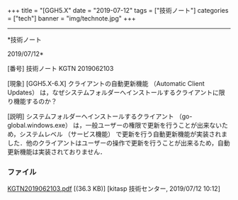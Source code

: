 ﻿+++
title = "[GGH5.X"
date = "2019-07-12"
tags = ["技術ノート"]
categories = ["tech"]
banner = "img/technote.jpg"
+++

-----------------------------------------------------------------------------------------------------------------------------

*技術ノート

2019/07/12*


[番号]
技術ノート KGTN 2019062103

[現象]
[GGH5.X-6.X] クライアントの自動更新機能 （Automatic Client Updates）
は，なぜシステムフォルダーへインストールするクライアントに限り機能するのか？

[説明]
システムフォルダーへインストールするクライアント
（go-global.windows.exe）
は，一般ユーザーの権限で更新を行うことが出来ないため，システムレベル
（サービス機能）
で更新を行う自動更新機能が実装されました．他のクライアントはユーザーの操作で更新を行うことが出来るため，自動更新機能は実装されておりません．


### ファイル

 
 


[KGTN2019062103.pdf](http://techreport.kitasp.net/attachments/download/4317/KGTN2019062103.pdf)
 [(36.3 KB)] [kitasp 技術センター, 2019/07/12
10:12]


 


 

